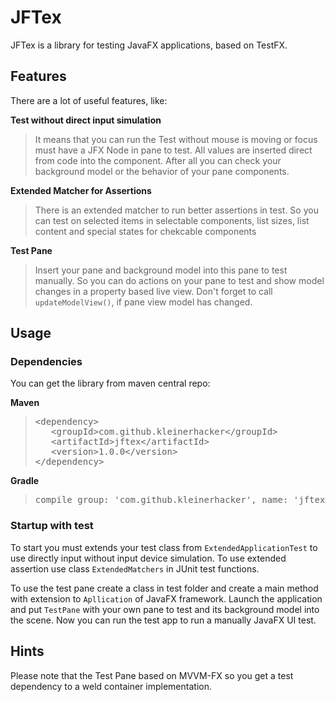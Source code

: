# JFTex
JFTex is a library for testing JavaFX applications, based on TestFX.

## Features
There are a lot of useful features, like:

__Test without direct input simulation__
>It means that you can run the Test without mouse is moving or focus must have a JFX Node in pane to test. All values are inserted direct from code into the component. After all you can check your background model or the behavior of your pane components.

__Extended Matcher for Assertions__
>There is an extended matcher to run better assertions in test. So you can test on selected items in selectable components, list sizes, list content and special states for chekcable components

__Test Pane__
>Insert your pane and background model into this pane to test manually. So you can do actions on your pane to test and show model changes in a property based live view. Don't forget to call <code>updateModelView()</code>, if pane view model has changed.

## Usage
### Dependencies
You can get the library from maven central repo:

__Maven__
><pre>&lt;dependency>
>    &lt;groupId>com.github.kleinerhacker&lt;/groupId>
>    &lt;artifactId>jftex&lt;/artifactId>
>    &lt;version>1.0.0&lt;/version>
>&lt;/dependency></pre>

__Gradle__
><pre>compile group: 'com.github.kleinerhacker', name: 'jftex', version: '1.0.0'</pre>

### Startup with test
To start you must extends your test class from <code>ExtendedApplicationTest</code> to use directly input without input device simulation. To use extended assertion use class <code>ExtendedMatchers</code> in JUnit test functions.

To use the test pane create a class in test folder and create a main method with extension to <code>Apllication</code> of JavaFX framework. Launch the application and put <code>TestPane</code> with your own pane to test and its background model into the scene. Now you can run the test app to run a manually JavaFX UI test.
  
## Hints
Please note that the Test Pane based on MVVM-FX so you get a test dependency to a weld container implementation.
